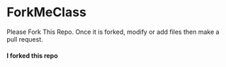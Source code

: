 # ForkMeClass
Please Fork This Repo. Once it is forked, modify or add files then make a pull request.
 
#### I forked this repo
